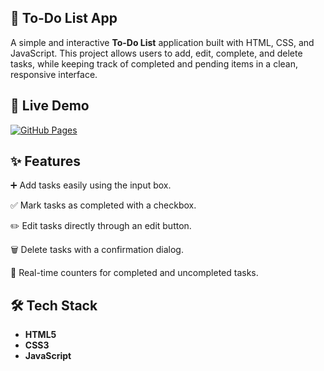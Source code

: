 ## 📝 To-Do List App

A simple and interactive **To-Do List** application built with HTML, CSS, and JavaScript.
This project allows users to add, edit, complete, and delete tasks, while keeping track of completed and pending items in a clean, responsive interface.

## 🚀 Live Demo
[![GitHub Pages](https://img.shields.io/badge/View%20Live%20Demo-%2300C853?style=for-the-badge&logo=github&logoColor=white)](https://kojo-san.github.io/todoListApp/)

## ✨ Features
➕ Add tasks easily using the input box.

✅ Mark tasks as completed with a checkbox.

✏️ Edit tasks directly through an edit button.

🗑 Delete tasks with a confirmation dialog.

🔄 Real-time counters for completed and uncompleted tasks.


## 🛠️ Tech Stack
- **HTML5**
- **CSS3**
- **JavaScript**
